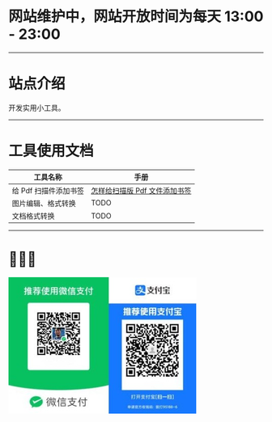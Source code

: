 # 网站维护中，网站开放时间为每天 13:00 - 23:00

---


# 站点介绍

开发实用小工具。

---


# 工具使用文档

| 工具名称      | 手册                                       |
|------------- |------------------------------------------ |
| 给 Pdf 扫描件添加书签 | [怎样给扫描版 Pdf 文件添加书签](pdf_content_how_to.md) |
| 图片编辑、格式转换 | TODO                                       |
| 文档格式转换  | TODO                                       |

---


# 🕺🤓🐢

![img](./images/fkm.jpg)
